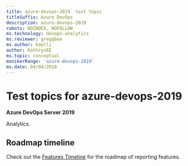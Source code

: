 ```yaml
---
title: azure-devops-2019  test topic
titleSuffix: Azure DevOps 
description: azure-devops-2019   
robots: NOINDEX, NOFOLLOW
ms.technology: devops-analytics
ms.reviewer: greggboe
ms.author: kaelli
author: KathrynEE
ms.topic: conceptual
monikerRange: 'azure-devops-2019'
ms.date: 04/04/2018
---
```


# Test topics for azure-devops-2019

**Azure DevOps Server 2019**

 Analytics.

## Roadmap timeline

Check out the [Features Timeline](/azure/devops/release-notes/) for the roadmap of reporting features.
